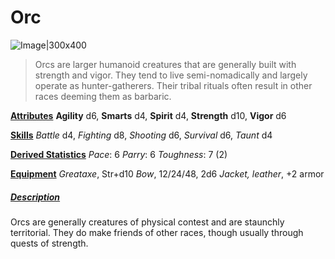 # Orc

![Image|300x400](SWADE_Orc.jpg)

> Orcs are larger humanoid creatures that are generally built with strength and vigor. They tend to live semi-nomadically and largely operate as hunter-gatherers. Their tribal rituals often result in other races deeming them as barbaric.

<u>**Attributes**</u>
**Agility** d6, **Smarts** d4, **Spirit** d4, **Strength** d10, **Vigor** d6

<u>**Skills**</u>
*Battle* d4, *Fighting* d8, *Shooting* d6, *Survival* d6, *Taunt* d4

<u>**Derived Statistics**</u>
*Pace*: 6
*Parry*: 6
*Toughness*: 7 (2)

<u>**Equipment**</u>
*Greataxe*, Str+d10
*Bow*, 12/24/48, 2d6
*Jacket, leather*, +2 armor

##### <u>**Description**</u>
Orcs are generally creatures of physical contest and are staunchly territorial. They do make friends of other races, though usually through quests of strength.